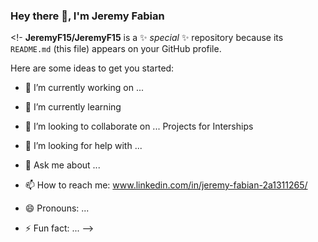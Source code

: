 ### Hey there 👋, I'm Jeremy Fabian 

<!-
**JeremyF15/JeremyF15** is a ✨ _special_ ✨ repository because its `README.md` (this file) appears on your GitHub profile.

Here are some ideas to get you started:

- 🔭 I’m currently working on ...
- 🌱 I’m currently learning 

- 👯 I’m looking to collaborate on ...
Projects for Interships
- 🤔 I’m looking for help with ...
- 💬 Ask me about ...
- 📫 How to reach me: www.linkedin.com/in/jeremy-fabian-2a1311265/
- 😄 Pronouns: ...
- ⚡ Fun fact: ...
-->
